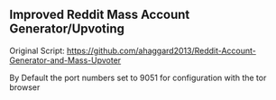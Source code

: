 ## Improved Reddit Mass Account Generator/Upvoting


Original Script:
https://github.com/ahaggard2013/Reddit-Account-Generator-and-Mass-Upvoter


By Default the port numbers set to 9051 for configuration with the tor browser